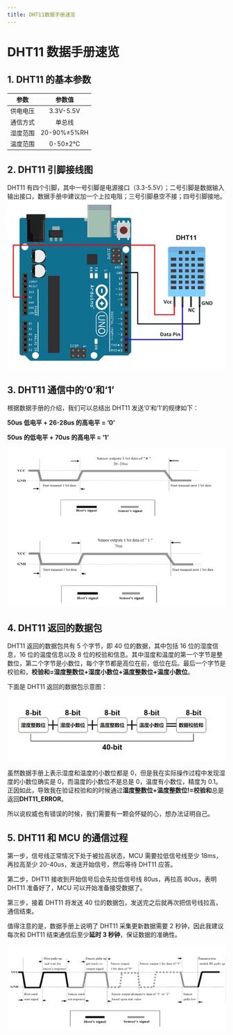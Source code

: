 ```yaml
---
title: DHT11数据手册速览
---
```


# DHT11 数据手册速览

## 1. DHT11 的基本参数

|   参数   |   参数值    |
| :------: | :---------: |
| 供电电压 |  3.3V-5.5V  |
| 通信方式 |   单总线    |
| 湿度范围 | 20-90%±5%RH |
| 温度范围 |  0-50±2°C   |

## 2. DHT11 引脚接线图

DHT11 有四个引脚，其中一号引脚是电源接口（3.3-5.5V）；二号引脚是数据输入输出接口，数据手册中建议加一个上拉电阻；三号引脚悬空不接；四号引脚接地。
![接线图](./images/2-1.png)

## 3. DHT11 通信中的‘0’和‘1’

根据数据手册的介绍，我们可以总结出 DHT11 发送‘0’和‘1’的规律如下：

**50us 低电平 + 26-28us 的高电平 = ‘0’**

**50us 的低电平 + 70us 的高电平 = ‘1’**

![数据‘0’和’1‘](./images/2-2.png)

## 4. DHT11 返回的数据包

DHT11 返回的数据包共有 5 个字节，即 40 位的数据，其中包括 16 位的湿度信息，16 位的温度信息以及 8 位的校验和信息。其中湿度和温度的第一个字节是整数位，第二个字节是小数位，每个字节都是高位在前，低位在后。最后一个字节是校验和，**校验和=湿度整数位+湿度小数位+温度整数位+温度小数位**。

下面是 DHT11 返回的数据包示意图：

![DHT11数据格式](./images/2-3.png)

虽然数据手册上表示湿度和温度的小数位都是 0，但是我在实际操作过程中发现湿度的小数位确实是 0，而温度的小数位不是总是 0，温度有小数位，精度为 0.1。正因如此，导致我在验证校验和的时候通过**湿度整数位+温度整数位!=校验和**总是返回**DHT11_ERROR**。

所以说权威也有错误的时候，我们需要有一颗会怀疑的心，想办法证明自己。

## 5. DHT11 和 MCU 的通信过程

第一步，信号线正常情况下处于被拉高状态，MCU 需要拉低信号线至少 18ms，再拉高至少 20-40us，发送开始信号，然后等待 DHT11 应答。

第二步，DHT11 接收到开始信号后会先拉低信号线 80us，再拉高 80us，表明 DHT11 准备好了，MCU 可以开始准备接受数据了。

第三步，接着 DHT11 将发送 40 位的数据包，发送完之后就再次把信号线拉高，通信结束。

值得注意的是，数据手册上说明了 DHT11 采集更新数据需要 2 秒钟，因此我建议每次和 DHT11 结束通信后至少**延时 3 秒钟**，保证数据的准确性。

![DHT11和MCU的通信过程](./images/2-4.png)
